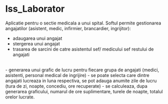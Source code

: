 # Iss_Laborator

Aplicatie pentru o sectie medicala a unui spital.
Softul permite gestionarea angajatilor (asistent, medic, infirmier, brancardier, ingrijitor):
  - adaugarea unui angajat
  - stergerea unui angajat
  - trasarea de sarcini de catre asistentul sef/ medicului sef restului de angajati
<br>
- generarea unui grafic de lucru pentru fiecare grupa de angajati (medici, asistenti, personal medical de ingrijire)
- se poate selecta care dintre angajati lucreaza in luna respectiva, se pot adauga anumite zile de lucru (tura de zi, noapte, concediu, ore recuperate)
- se calculeaza, dupa generarea graficului, numarul de ore suplimentare, turele de noapte, totalul orelor lucrate.
 
